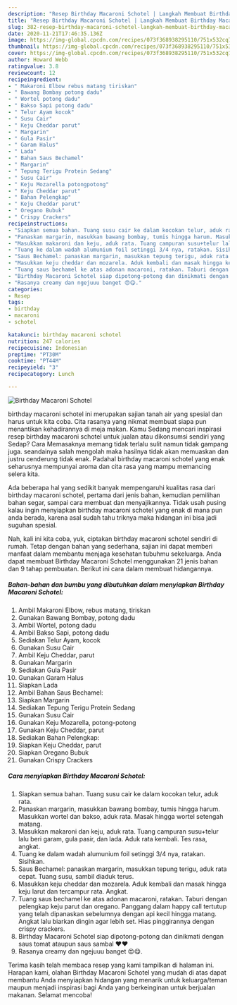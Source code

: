```yaml
---
description: "Resep Birthday Macaroni Schotel | Langkah Membuat Birthday Macaroni Schotel Yang Mudah Dan Praktis"
title: "Resep Birthday Macaroni Schotel | Langkah Membuat Birthday Macaroni Schotel Yang Mudah Dan Praktis"
slug: 382-resep-birthday-macaroni-schotel-langkah-membuat-birthday-macaroni-schotel-yang-mudah-dan-praktis
date: 2020-11-21T17:46:35.136Z
image: https://img-global.cpcdn.com/recipes/073f368938295110/751x532cq70/birthday-macaroni-schotel-foto-resep-utama.jpg
thumbnail: https://img-global.cpcdn.com/recipes/073f368938295110/751x532cq70/birthday-macaroni-schotel-foto-resep-utama.jpg
cover: https://img-global.cpcdn.com/recipes/073f368938295110/751x532cq70/birthday-macaroni-schotel-foto-resep-utama.jpg
author: Howard Webb
ratingvalue: 3.8
reviewcount: 12
recipeingredient:
- " Makaroni Elbow rebus matang tiriskan"
- " Bawang Bombay potong dadu"
- " Wortel potong dadu"
- " Bakso Sapi potong dadu"
- " Telur Ayam kocok"
- " Susu Cair"
- " Keju Cheddar parut"
- " Margarin"
- " Gula Pasir"
- " Garam Halus"
- " Lada"
- " Bahan Saus Bechamel"
- " Margarin"
- " Tepung Terigu Protein Sedang"
- " Susu Cair"
- " Keju Mozarella potongpotong"
- " Keju Cheddar parut"
- " Bahan Pelengkap"
- " Keju Cheddar parut"
- " Oregano Bubuk"
- " Crispy Crackers"
recipeinstructions:
- "Siapkan semua bahan. Tuang susu cair ke dalam kocokan telur, aduk rata."
- "Panaskan margarin, masukkan bawang bombay, tumis hingga harum. Masukkan wortel dan bakso, aduk rata. Masak hingga wortel setengah matang."
- "Masukkan makaroni dan keju, aduk rata. Tuang campuran susu+telur lalu beri garam, gula pasir, dan lada. Aduk rata kembali. Tes rasa, angkat."
- "Tuang ke dalam wadah alumunium foil setinggi 3/4 nya, ratakan. Sisihkan."
- "Saus Bechamel: panaskan margarin, masukkan tepung terigu, aduk rata cepat. Tuang susu, sambil diaduk terus."
- "Masukkan keju cheddar dan mozarela. Aduk kembali dan masak hingga keju larut dan tercampur rata. Angkat."
- "Tuang saus bechamel ke atas adonan macaroni, ratakan. Taburi dengan pelengkap keju parut dan oregano. Panggang dalam happy call tertutup yang telah dipanaskan sebelumnya dengan api kecil hingga matang. Angkat lalu biarkan dingin agar lebih set. Hias pinggirannya dengan crispy crackers."
- "Birthday Macaroni Schotel siap dipotong-potong dan dinikmati dengan saus tomat ataupun saus sambal ♥️♥️"
- "Rasanya creamy dan ngejuuu banget 😍😋."
categories:
- Resep
tags:
- birthday
- macaroni
- schotel

katakunci: birthday macaroni schotel 
nutrition: 247 calories
recipecuisine: Indonesian
preptime: "PT30M"
cooktime: "PT44M"
recipeyield: "3"
recipecategory: Lunch

---
```



![Birthday Macaroni Schotel](https://img-global.cpcdn.com/recipes/073f368938295110/751x532cq70/birthday-macaroni-schotel-foto-resep-utama.jpg)


birthday macaroni schotel ini merupakan sajian tanah air yang spesial dan harus untuk kita coba. Cita rasanya yang nikmat membuat siapa pun menantikan kehadirannya di meja makan.
Kamu Sedang mencari inspirasi resep birthday macaroni schotel untuk jualan atau dikonsumsi sendiri yang Sedap? Cara Memasaknya memang tidak terlalu sulit namun tidak gampang juga. seandainya salah mengolah maka hasilnya tidak akan memuaskan dan justru cenderung tidak enak. Padahal birthday macaroni schotel yang enak seharusnya mempunyai aroma dan cita rasa yang mampu memancing selera kita.

Ada beberapa hal yang sedikit banyak mempengaruhi kualitas rasa dari birthday macaroni schotel, pertama dari jenis bahan, kemudian pemilihan bahan segar, sampai cara membuat dan menyajikannya. Tidak usah pusing kalau ingin menyiapkan birthday macaroni schotel yang enak di mana pun anda berada, karena asal sudah tahu triknya maka hidangan ini bisa jadi suguhan spesial.




Nah, kali ini kita coba, yuk, ciptakan birthday macaroni schotel sendiri di rumah. Tetap dengan bahan yang sederhana, sajian ini dapat memberi manfaat dalam membantu menjaga kesehatan tubuhmu sekeluarga. Anda dapat membuat Birthday Macaroni Schotel menggunakan 21 jenis bahan dan 9 tahap pembuatan. Berikut ini cara dalam membuat hidangannya.

<!--inarticleads1-->

##### Bahan-bahan dan bumbu yang dibutuhkan dalam menyiapkan Birthday Macaroni Schotel:

1. Ambil  Makaroni Elbow, rebus matang, tiriskan
1. Gunakan  Bawang Bombay, potong dadu
1. Ambil  Wortel, potong dadu
1. Ambil  Bakso Sapi, potong dadu
1. Sediakan  Telur Ayam, kocok
1. Gunakan  Susu Cair
1. Ambil  Keju Cheddar, parut
1. Gunakan  Margarin
1. Sediakan  Gula Pasir
1. Gunakan  Garam Halus
1. Siapkan  Lada
1. Ambil  Bahan Saus Bechamel:
1. Siapkan  Margarin
1. Sediakan  Tepung Terigu Protein Sedang
1. Gunakan  Susu Cair
1. Gunakan  Keju Mozarella, potong-potong
1. Gunakan  Keju Cheddar, parut
1. Sediakan  Bahan Pelengkap:
1. Siapkan  Keju Cheddar, parut
1. Siapkan  Oregano Bubuk
1. Gunakan  Crispy Crackers




<!--inarticleads2-->

##### Cara menyiapkan Birthday Macaroni Schotel:

1. Siapkan semua bahan. Tuang susu cair ke dalam kocokan telur, aduk rata.
1. Panaskan margarin, masukkan bawang bombay, tumis hingga harum. Masukkan wortel dan bakso, aduk rata. Masak hingga wortel setengah matang.
1. Masukkan makaroni dan keju, aduk rata. Tuang campuran susu+telur lalu beri garam, gula pasir, dan lada. Aduk rata kembali. Tes rasa, angkat.
1. Tuang ke dalam wadah alumunium foil setinggi 3/4 nya, ratakan. Sisihkan.
1. Saus Bechamel: panaskan margarin, masukkan tepung terigu, aduk rata cepat. Tuang susu, sambil diaduk terus.
1. Masukkan keju cheddar dan mozarela. Aduk kembali dan masak hingga keju larut dan tercampur rata. Angkat.
1. Tuang saus bechamel ke atas adonan macaroni, ratakan. Taburi dengan pelengkap keju parut dan oregano. Panggang dalam happy call tertutup yang telah dipanaskan sebelumnya dengan api kecil hingga matang. Angkat lalu biarkan dingin agar lebih set. Hias pinggirannya dengan crispy crackers.
1. Birthday Macaroni Schotel siap dipotong-potong dan dinikmati dengan saus tomat ataupun saus sambal ♥️♥️
1. Rasanya creamy dan ngejuuu banget 😍😋.




Terima kasih telah membaca resep yang kami tampilkan di halaman ini. Harapan kami, olahan Birthday Macaroni Schotel yang mudah di atas dapat membantu Anda menyiapkan hidangan yang menarik untuk keluarga/teman maupun menjadi inspirasi bagi Anda yang berkeinginan untuk berjualan makanan. Selamat mencoba!
